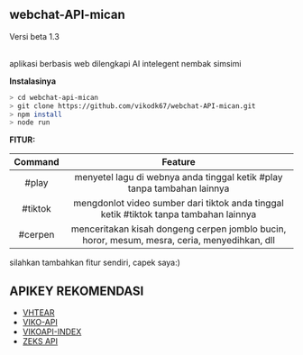 <h2>webchat-API-mican</h2>
<p>Versi beta 1.3</p><br>
aplikasi berbasis web dilengkapi AI intelegent nembak simsimi

<strong>Instalasinya</strong>
```bash
> cd webchat-api-mican
> git clone https://github.com/vikodk67/webchat-API-mican.git
> npm install
> node run
```
<strong>FITUR:</strong>

|     Command     |              Feature                                                                         |
| :-------------: | :------------------------------------------------------------------------------------------: |
|       #play     | menyetel lagu di webnya anda tinggal ketik #play tanpa tambahan lainnya                      |
|       #tiktok   | mengdonlot video sumber dari tiktok anda tinggal ketik #tiktok tanpa tambahan lainnya        |
|       #cerpen   | menceritakan kisah dongeng cerpen jomblo bucin, horor, mesum, mesra, ceria, menyedihkan, dll | 

silahkan tambahkan fitur sendiri, capek saya:)
## APIKEY REKOMENDASI
- [VHTEAR](https://api.vhtear.com)
- [VIKO-API](https://viko-api.herokuapp.com/)
- [VIKOAPI-INDEX](https://tobz-api.herokuapp.com/)
- [ZEKS API](https://zeks.xyz/)
